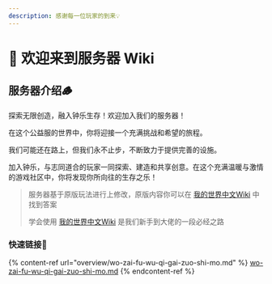```yaml
---
description: 感谢每一位玩家的到来💡
---
```


# 👋 欢迎来到服务器 Wiki

## 服务器介绍🪵

探索无限创造，融入钟乐生存！欢迎加入我们的服务器！

在这个公益服的世界中，你将迎接一个充满挑战和希望的旅程。

我们可能还在路上，但我们永不止步，不断致力于提供完善的设施。

加入钟乐，与志同道合的玩家一同探索、建造和共享创意。在这个充满温暖与激情的游戏社区中，你将发现你所向往的生存之乐！

> 服务器基于原版玩法进行上修改，原版内容你可以在 [我的世界中文Wiki](https://minecraft.fandom.com/zh/wiki/Minecraft\_Wiki) 中找到答案
>
> 学会使用 [我的世界中文Wiki](https://minecraft.fandom.com/zh/wiki/Minecraft\_Wiki) 是我们新手到大佬的一段必经之路

### 快速链接🔗

{% content-ref url="overview/wo-zai-fu-wu-qi-gai-zuo-shi-mo.md" %}
[wo-zai-fu-wu-qi-gai-zuo-shi-mo.md](overview/wo-zai-fu-wu-qi-gai-zuo-shi-mo.md)
{% endcontent-ref %}
